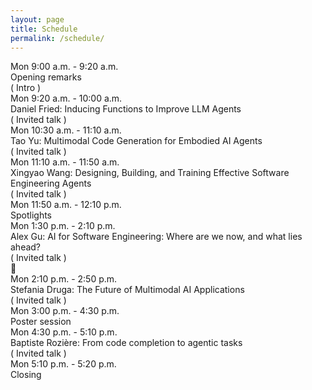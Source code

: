 ```yaml
---
layout: page
title: Schedule
permalink: /schedule/
---
```



<div class="schedule-container">
  <div class="schedule-item">
    <div class="schedule-time">Mon 9:00 a.m. - 9:20 a.m.</div>
    <div class="schedule-content">
      <div class="schedule-title">Opening remarks</div>
      <div class="schedule-type">( Intro )</div>
    </div>
  </div>

  <div class="schedule-item">
    <div class="schedule-time">Mon 9:20 a.m. - 10:00 a.m.</div>
    <div class="schedule-content">
      <div class="schedule-title">Daniel Fried: Inducing Functions to Improve LLM Agents</div>
      <div class="schedule-type">( Invited talk )</div>
    </div>
  </div>

  <div class="schedule-item">
    <div class="schedule-time">Mon 10:30 a.m. - 11:10 a.m.</div>
    <div class="schedule-content">
      <div class="schedule-title">Tao Yu: Multimodal Code Generation for Embodied AI Agents</div>
      <div class="schedule-type">( Invited talk )</div>
    </div>
  </div>

  <div class="schedule-item">
    <div class="schedule-time">Mon 11:10 a.m. - 11:50 a.m.</div>
    <div class="schedule-content">
      <div class="schedule-title">Xingyao Wang: Designing, Building, and Training Effective Software Engineering Agents</div>
      <div class="schedule-type">( Invited talk )</div>
    </div>
  </div>

  <div class="schedule-item">
    <div class="schedule-time">Mon 11:50 a.m. - 12:10 p.m.</div>
    <div class="schedule-content">
      <div class="schedule-title">Spotlights</div>
    </div>
  </div>

  <div class="schedule-item">
    <div class="schedule-time">Mon 1:30 p.m. - 2:10 p.m.</div>
    <div class="schedule-content">
      <div class="schedule-title">Alex Gu: AI for Software Engineering: Where are we now, and what lies ahead?</div>
      <div class="schedule-type">( Invited talk )</div>
      <div class="schedule-link">🔗</div>
    </div>
  </div>

  <div class="schedule-item">
    <div class="schedule-time">Mon 2:10 p.m. - 2:50 p.m.</div>
    <div class="schedule-content">
      <div class="schedule-title">Stefania Druga: The Future of Multimodal AI Applications</div>
      <div class="schedule-type">( Invited talk )</div>
    </div>
  </div>

  <div class="schedule-item">
    <div class="schedule-time">Mon 3:00 p.m. - 4:30 p.m.</div>
    <div class="schedule-content">
      <div class="schedule-title">Poster session</div>
    </div>
  </div>

  <div class="schedule-item">
    <div class="schedule-time">Mon 4:30 p.m. - 5:10 p.m.</div>
    <div class="schedule-content">
      <div class="schedule-title">Baptiste Rozière: From code completion to agentic tasks</div>
      <div class="schedule-type">( Invited talk )</div>
    </div>
  </div>

  <div class="schedule-item">
    <div class="schedule-time">Mon 5:10 p.m. - 5:20 p.m.</div>
    <div class="schedule-content">
      <div class="schedule-title">Closing</div>
    </div>
  </div>
</div>

